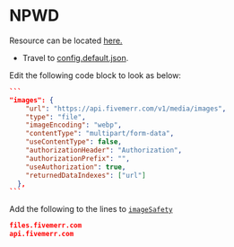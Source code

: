 # NPWD

Resource can be located [here.](https://github.com/project-error/npwd)

* Travel to [config.default.json](https://github.com/project-error/npwd/blob/master/config.default.json#L32).

Edit the following code block to look as below:

````json
```
"images": {
    "url": "https://api.fivemerr.com/v1/media/images",
    "type": "file",
    "imageEncoding": "webp",
    "contentType": "multipart/form-data",
    "useContentType": false,
    "authorizationHeader": "Authorization",
    "authorizationPrefix": "",
    "useAuthorization": true,
    "returnedDataIndexes": ["url"]
  },
```
````

Add the following to the lines to [`imageSafety`](https://github.com/project-error/npwd/blob/43fea82c1f838ad5e5e258fa9184fe43ffba571c/config.default.json#L43)

```json
files.fivemerr.com
api.fivemerr.com
```
